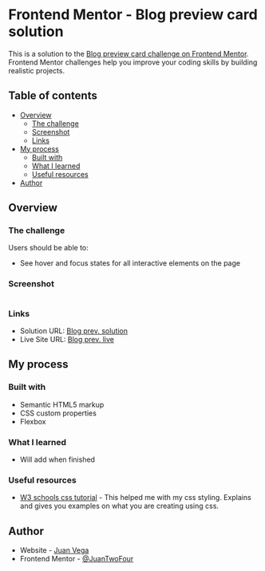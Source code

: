 # Frontend Mentor - Blog preview card solution

This is a solution to the [Blog preview card challenge on Frontend Mentor](https://www.frontendmentor.io/challenges/blog-preview-card-ckPaj01IcS). Frontend Mentor challenges help you improve your coding skills by building realistic projects.

## Table of contents

- [Overview](#overview)
  - [The challenge](#the-challenge)
  - [Screenshot](#screenshot)
  - [Links](#links)
- [My process](#my-process)
  - [Built with](#built-with)
  - [What I learned](#what-i-learned)
  - [Useful resources](#useful-resources)
- [Author](#author)

## Overview

### The challenge

Users should be able to:

- See hover and focus states for all interactive elements on the page

### Screenshot

![]()

### Links

- Solution URL: [Blog prev. solution]()
- Live Site URL: [Blog prev. live]()

## My process

### Built with

- Semantic HTML5 markup
- CSS custom properties
- Flexbox

### What I learned

- Will add when finished

### Useful resources

- [W3 schools css tutorial](https://www.w3schools.com/css/default.asp) - This helped me with my css styling. Explains and gives you examples on what you are creating using css.

## Author

- Website - [Juan Vega](https://www.linkedin.com/in/juan-vega-bab395282)
- Frontend Mentor - [@JuanTwoFour](https://www.frontendmentor.io/profile/JuanTwoFour)
